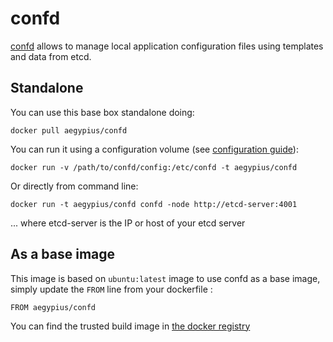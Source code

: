 # confd

[confd](https://github.com/kelseyhightower/confd) allows to manage local application
configuration files using templates and data from etcd.


## Standalone

You can use this base box standalone doing:

    docker pull aegypius/confd

You can run it using a configuration volume (see [configuration guide](https://github.com/kelseyhightower/confd/blob/master/docs/configuration-guide.md)):

    docker run -v /path/to/confd/config:/etc/confd -t aegypius/confd

Or directly from command line:

    docker run -t aegypius/confd confd -node http://etcd-server:4001

... where etcd-server is the IP or host of your etcd server


## As a base image

This image is based on ```ubuntu:latest``` image to use confd as a base image,
simply update the ```FROM``` line from your dockerfile :

    FROM aegypius/confd

You can find the trusted build image in [the docker registry](https://registry.hub.docker.com/u/aegypius/confd/)
